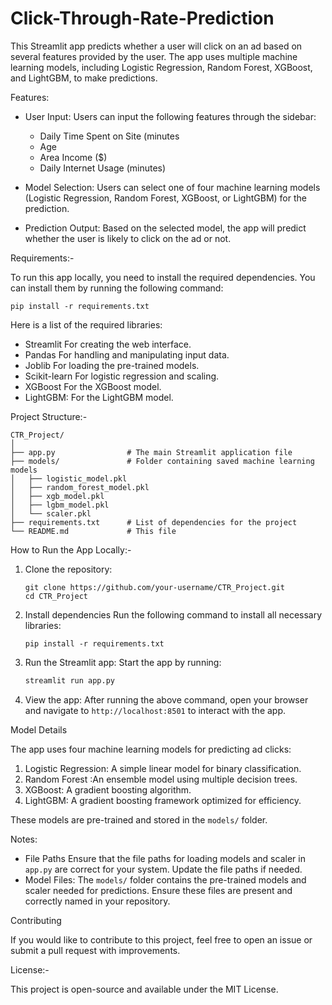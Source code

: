 # Click-Through-Rate-Prediction

This Streamlit app predicts whether a user will click on an ad based on several features provided by the user. The app uses multiple machine learning models, including Logistic Regression, Random Forest, XGBoost, and LightGBM, to make predictions.

Features:
- User Input: Users can input the following features through the sidebar:
  - Daily Time Spent on Site (minutes
  - Age
  - Area Income ($)
  - Daily Internet Usage (minutes)
  
- Model Selection: Users can select one of four machine learning models (Logistic Regression, Random Forest, XGBoost, or LightGBM) for the prediction.

- Prediction Output: Based on the selected model, the app will predict whether the user is likely to click on the ad or not.

Requirements:-

To run this app locally, you need to install the required dependencies. You can install them by running the following command:

```
pip install -r requirements.txt
```

Here is a list of the required libraries:
- Streamlit For creating the web interface.
- Pandas For handling and manipulating input data.
- Joblib For loading the pre-trained models.
- Scikit-learn For logistic regression and scaling.
- XGBoost For the XGBoost model.
- LightGBM: For the LightGBM model.

Project Structure:-

```
CTR_Project/
│
├── app.py                # The main Streamlit application file
├── models/               # Folder containing saved machine learning models
│   ├── logistic_model.pkl
│   ├── random_forest_model.pkl
│   ├── xgb_model.pkl
│   ├── lgbm_model.pkl
│   └── scaler.pkl
├── requirements.txt      # List of dependencies for the project
└── README.md             # This file
```

How to Run the App Locally:-

1. Clone the repository:
   ```
   git clone https://github.com/your-username/CTR_Project.git
   cd CTR_Project
   ```

2. Install dependencies
   Run the following command to install all necessary libraries:
   ```
   pip install -r requirements.txt
   ```

3. Run the Streamlit app:
   Start the app by running:
   ```bash
   streamlit run app.py
   ```

4. View the app:
   After running the above command, open your browser and navigate to `http://localhost:8501` to interact with the app.

Model Details

The app uses four machine learning models for predicting ad clicks:
1. Logistic Regression: A simple linear model for binary classification.
2. Random Forest :An ensemble model using multiple decision trees.
3. XGBoost: A gradient boosting algorithm.
4. LightGBM: A gradient boosting framework optimized for efficiency.

These models are pre-trained and stored in the `models/` folder.

Notes:
- File Paths Ensure that the file paths for loading models and scaler in `app.py` are correct for your system. Update the file paths if needed.
- Model Files: The `models/` folder contains the pre-trained models and scaler needed for predictions. Ensure these files are present and correctly named in your repository.

Contributing

If you would like to contribute to this project, feel free to open an issue or submit a pull request with improvements.

License:-

This project is open-source and available under the MIT License.

